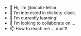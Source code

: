 - 👋 Hi, I’m @nicolo-tellini
- 👀 I’m interested in clickety-clack.
- 🌱 I’m currently learning!
- 💞️ I’m looking to collaborate on ...
- 📫 How to reach me ... don't!

<!---
nicolo-tellini/nicolo-tellini is a ✨ special ✨ repository because its `README.md` (this file) appears on your GitHub profile.
You can click the Preview link to take a look at your changes.
--->
